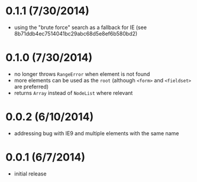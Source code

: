 
# 0.1.1 (7/30/2014)
 * using the "brute force" search as a fallback for IE (see 8b71ddb4ec7514041bc29abc68d5e8ef6b580bd2)

# 0.1.0 (7/30/2014)
 * no longer throws `RangeError` when element is not found
 * more elements can be used as the `root` (although `<form>` and `<fieldset>` are preferred)
 * returns `Array` instead of `NodeList` where relevant

# 0.0.2 (6/10/2014)
 * addressing bug with IE9 and multiple elements with the same name

# 0.0.1 (6/7/2014)
 * initial release
